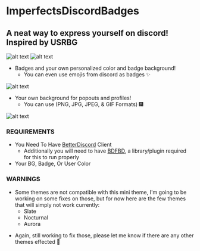 # ImperfectsDiscordBadges
## A neat way to express yourself on discord! Inspired by USRBG

![alt text](https://cdn.discordapp.com/attachments/619917123489103936/830940964678926366/unknown.png)
![alt text](https://cdn.discordapp.com/attachments/619917123489103936/830941019032780810/unknown.png)

- Badges and your own personalized color and badge background!
  * You can even use emojis from discord as badges ✨

![alt text](https://cdn.discordapp.com/attachments/619917123489103936/830937919404638238/unknown.png)
- Your own background for popouts and profiles! 
  * You can use (PNG, JPG, JPEG, & GIF Formats) 🎆

![alt text](https://cdn.discordapp.com/attachments/619917123489103936/830938132098187274/unknown.png)

### REQUIREMENTS
- You Need To Have [BetterDiscord](https://github.com/rauenzi/BetterDiscordApp) Client
  * Additionally you will need to have [BDFBD](https://mwittrien.github.io/downloader/?library), a library/plugin required for this to run properly
- Your BG, Badge, Or User Color


### WARNINGS
- Some themes are not compatible with this mini theme, I'm going to be working on some fixes on those, but for now here are the few themes that will simply not work currently:
  - Slate
  - Nocturnal
  - Aurora 
* Again, still working to fix those, please let me know if there are any other themes effected 🎇
